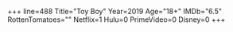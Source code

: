 +++
line=488
Title="Toy Boy"
Year=2019
Age="18+"
IMDb="6.5"
RottenTomatoes=""
Netflix=1
Hulu=0
PrimeVideo=0
Disney=0
+++

